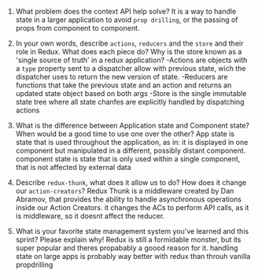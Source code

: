 1. What problem does the context API help solve?
    It is a way to handle state in a larger application to avoid `prop drilling`, or the passing of props from component to component. 

2. In your own words, describe `actions`, `reducers` and the `store` and their role in Redux. What does each piece do? Why is the store known as a 'single source of truth' in a redux application?
    -Actions are objects with a `type` property sent to a dispatcher allow with previous state, wich the dispatcher uses to return the new version of state. 
    -Reducers are functions that take the previous state and an action and returns an updated state object based on both args
    -Store is the single immutable state tree where all state chanfes are explicitly handled by dispatching actions

3. What is the difference between Application state and Component state? When would be a good time to use one over the other?
    App state is state that is used throughout the application, as in: it is displayed in one component but manipulated in a different, possibly distant component. 
    component state is state that is only used within a single component, that is not affected by external data

4. Describe `redux-thunk`, what does it allow us to do? How does it change our `action-creators`?
    Redux Thunk is a middleware created by Dan Abramov, that provides the ability to handle asynchronous operations inside our Action Creators. it changes the ACs to perform API calls, as it is middleware, so it doesnt affect the reducer. 

5. What is your favorite state management system you've learned and this sprint? Please explain why!
    Redux is still a formidable monster, but its super popular and theres propabably a goood reason for it. handling state on large apps is probably way better with redux than throuh vanilla propdrilling
